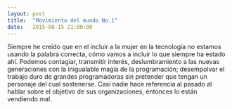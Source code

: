 ```yaml
---
layout: post
title:  "Movimiento del mundo No.1"
date:   2015-08-15 21:00:00
---
```


Siempre he creído que en el incluir a la mujer en la tecnología no estamos usando la palabra correcta, cómo vamos a incluir lo que siempre ha estado ahí. Podemos contagiar, transmitir interés, deslumbramiento a las nuevas generaciones con la inigualable magia de la programación; desempolvar el trabajo duro de grandes programadoras sin pretender que tengan un personaje del cual sostenerse. Casi nadie hace referencia al pasado al hablar sobre el objetivo de sus organizaciones, entonces lo están vendiendo mal.

